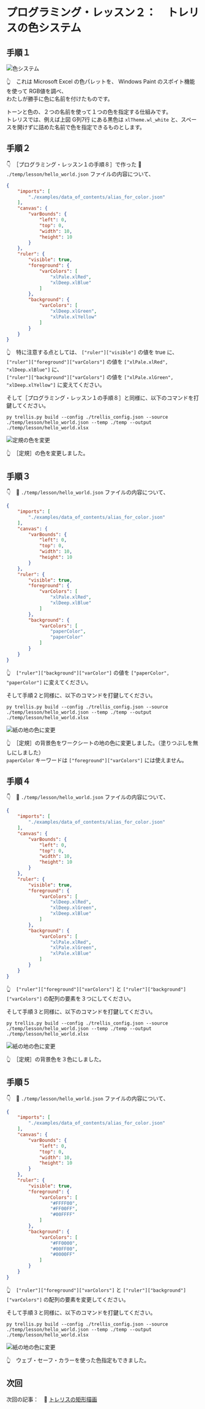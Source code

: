 # プログラミング・レッスン２：　トレリスの色システム

## 手順１

![色システム](../../img/[20250124-1804]colors.png)  

👆　これは Microsoft Excel の色パレットを、 Windows Paint のスポイト機能を使って RGB値を調べ、  
わたしが勝手に色に名前を付けたものです。  

トーンと色の、２つの名前を使って１つの色を指定する仕組みです。  
トレリスでは、例えば上図 G列7行 にある黒色は `xlTheme.wl_white` と、スペースを開けずに詰めた名前で色を指定できるものとします。  


## 手順２

👇　［プログラミング・レッスン１の手順８］で作った 📄 `./temp/lesson/hello_world.json` ファイルの内容について、  

```json
{
    "imports": [
        "./examples/data_of_contents/alias_for_color.json"
    ],
    "canvas": {
        "varBounds": {
            "left": 0,
            "top": 0,
            "width": 10,
            "height": 10
        }
    },
    "ruler": {
        "visible": true,
        "foreground": {
            "varColors": [
                "xlPale.xlRed",
                "xlDeep.xlBlue"
            ]
        },
        "background": {
            "varColors": [
                "xlDeep.xlGreen",
                "xlPale.xlYellow"
            ]
        }
    }
}
```

👆　特に注意する点としては、 `["ruler"]["visible"]` の値を true に、  
`["ruler"]["foreground"]["varColors"]` の値を `["xlPale.xlRed", "xlDeep.xlBlue"]` に、  
`["ruler"]["background"]["varColors"]` の値を `["xlPale.xlGreen", "xlDeep.xlYellow"]` に変えてください。  

そして［プログラミング・レッスン１の手順８］と同様に、以下のコマンドを打鍵してください。  

```shell
py trellis.py build --config ./trellis_config.json --source ./temp/lesson/hello_world.json --temp ./temp --output ./temp/lesson/hello_world.xlsx
```

![定規の色を変更](../../img/[20250115-2124]change-ruler-color.png)  

👆　［定規］の色を変更しました。  


## 手順３

👇　📄 `./temp/lesson/hello_world.json` ファイルの内容について、  

```json
{
    "imports": [
        "./examples/data_of_contents/alias_for_color.json"
    ],
    "canvas": {
        "varBounds": {
            "left": 0,
            "top": 0,
            "width": 10,
            "height": 10
        }
    },
    "ruler": {
        "visible": true,
        "foreground": {
            "varColors": [
                "xlPale.xlRed",
                "xlDeep.xlBlue"
            ]
        },
        "background": {
            "varColors": [
                "paperColor",
                "paperColor"
            ]
        }
    }
}
```

👆　`["ruler"]["background"]["varColor"]` の値を `["paperColor", "paperColor"]` に変えてください。  

そして手順２と同様に、以下のコマンドを打鍵してください。  

```shell
py trellis.py build --config ./trellis_config.json --source ./temp/lesson/hello_world.json --temp ./temp --output ./temp/lesson/hello_world.xlsx
```

![紙の地の色に変更](../../img/[20250115-2201]paper-color.png)  

👆　［定規］の背景色をワークシートの地の色に変更しました。（塗りつぶしを無しにしました）  
`paperColor` キーワードは `["foreground"]["varColors"]` には使えません。  


## 手順４

👇　📄 `./temp/lesson/hello_world.json` ファイルの内容について、  

```json
{
    "imports": [
        "./examples/data_of_contents/alias_for_color.json"
    ],
    "canvas": {
        "varBounds": {
            "left": 0,
            "top": 0,
            "width": 10,
            "height": 10
        }
    },
    "ruler": {
        "visible": true,
        "foreground": {
            "varColors": [
                "xlDeep.xlRed",
                "xlDeep.xlGreen",
                "xlDeep.xlBlue"
            ]
        },
        "background": {
            "varColors": [
                "xlPale.xlRed",
                "xlPale.xlGreen",
                "xlPale.xlBlue"
            ]
        }
    }
}
```

👆　`["ruler"]["foreground"]["varColors"]` と `["ruler"]["background"]["varColors"]` の配列の要素を３つにしてください。  

そして手順３と同様に、以下のコマンドを打鍵してください。  

```shell
py trellis.py build --config ./trellis_config.json --source ./temp/lesson/hello_world.json --temp ./temp --output ./temp/lesson/hello_world.xlsx
```

![紙の地の色に変更](../../img/[20250115-2250]tri-color.png)  

👆　［定規］の背景色を３色にしました。  


## 手順５

👇　📄 `./temp/lesson/hello_world.json` ファイルの内容について、  

```json
{
    "imports": [
        "./examples/data_of_contents/alias_for_color.json"
    ],
    "canvas": {
        "varBounds": {
            "left": 0,
            "top": 0,
            "width": 10,
            "height": 10
        }
    },
    "ruler": {
        "visible": true,
        "foreground": {
            "varColors": [
                "#FFFF00",
                "#FF00FF",
                "#00FFFF"
            ]
        },
        "background": {
            "varColors": [
                "#FF0000",
                "#00FF00",
                "#0000FF"
            ]
        }
    }
}
```

👆　`["ruler"]["foreground"]["varColors"]` と `["ruler"]["background"]["varColors"]` の配列の要素を変更してください。  

そして手順３と同様に、以下のコマンドを打鍵してください。  

```shell
py trellis.py build --config ./trellis_config.json --source ./temp/lesson/hello_world.json --temp ./temp --output ./temp/lesson/hello_world.xlsx
```

![紙の地の色に変更](../../img/[20250116-0038]web-safe-color.png)  

👆　ウェブ・セーフ・カラーを使った色指定もできました。  


## 次回

次回の記事：　📖 [トレリスの矩形描画](../3/README.md)  
